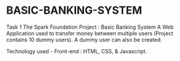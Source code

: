 # BASIC-BANKING-SYSTEM
Task 1 The Spark Foundation Project : Basic Banking System
A Web Application used to transfer money between multiple users (Project contains 10 dummy users). A dummy user can also be created.

Technology used - Front-end : HTML, CSS, & Javascript.
